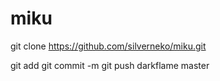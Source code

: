 miku
====


git clone https://github.com/silverneko/miku.git

git add <FILE>
git commit -m <MESSAGE>
git push darkflame master

